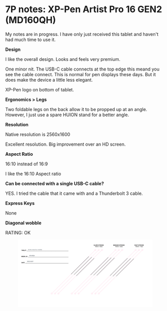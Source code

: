 # 7P notes: XP-Pen Artist Pro 16 GEN2 (MD160QH)

My notes are in progress. I have only just received this tablet and haven't had much time to use it.

**Design**

I like the overall design. Looks and feels very premium.

One minor nit. The USB-C cable connects at the top edge this meand you see the cable connect. This is normal for pen displays these days. But it does make the device a little less elegant.

XP-Pen logo on bottom of tablet.&#x20;

**Ergonomics > Legs**

Two foldable legs on the back allow it to be propped up at an angle. However, I just use a spare HUION stand for a better angle.

**Resolution**

Native resolution is 2560x1600

Excellent resolution. Big improvement over an HD screen.

**Aspect Ratio**

16:10 instead of 16:9

I like the 16:10 Aspect ratio

**Can be connected with a single USB-C cable?**

YES. I tried the cable that it came with and a Thunderbolt 3 cable.

**Express Keys**

None

**Diagonal wobble**

RATING: OK

<figure><img src="../../.gitbook/assets/XP-Pen Artist Pro 16 GEN2 (MD160QH) (2).png" alt=""><figcaption></figcaption></figure>

